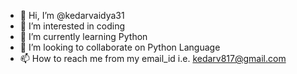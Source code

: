 - 👋 Hi, I’m @kedarvaidya31
- 👀 I’m interested in coding
- 🌱 I’m currently learning Python
- 💞️ I’m looking to collaborate on Python Language
- 📫 How to reach me from my email_id i.e. kedarv817@gmail.com

<!---
kedarvaidya31/kedarvaidya31 is a ✨ special ✨ repository because its `README.md` (this file) appears on your GitHub profile.
You can click the Preview link to take a look at your changes.
--->
